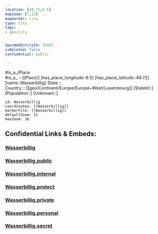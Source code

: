 ```yaml
---
location: [49.72,6.5] 
mapzoom: [7,12] 
mapmarker: city 
type: City
tags:
- geo/City


SpocWebEntityId: 35465
isDeleted: false
confidential: public

---
```

#is_a_/Place  
#is_a_ :: [[Place]] 
[has_place_longitude::6.5] 
[has_place_latitude::49.72] 
[name::Wasserbillig] 
State ::  
Country :: [[geo/Continent/Europe/Europe~West/Luxembourg]] 
[StateId::] 
[Population::] 
[Unknown::] 


```leaflet
id: Wasserbillig
coordinates: [[Wasserbillig]] 
markerFile: [[Wasserbillig]] 
defaultZoom: 11 
maxZoom: 18
```


## Confidential Links & Embeds: 

### [Wasserbillig](/_Standards/Earth/Continent/Europe/Europe~West/Luxembourg/City/Wasserbillig.md) 

### [Wasserbillig.public](/_public/Earth/Continent/Europe/Europe~West/Luxembourg/City/Wasserbillig.public.md) 

### [Wasserbillig.internal](/_internal/Earth/Continent/Europe/Europe~West/Luxembourg/City/Wasserbillig.internal.md) 

### [Wasserbillig.protect](/_protect/Earth/Continent/Europe/Europe~West/Luxembourg/City/Wasserbillig.protect.md) 

### [Wasserbillig.private](/_private/Earth/Continent/Europe/Europe~West/Luxembourg/City/Wasserbillig.private.md) 

### [Wasserbillig.personal](/_personal/Earth/Continent/Europe/Europe~West/Luxembourg/City/Wasserbillig.personal.md) 

### [Wasserbillig.secret](/_secret/Earth/Continent/Europe/Europe~West/Luxembourg/City/Wasserbillig.secret.md)

